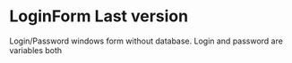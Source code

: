 # LoginForm Last version
Login/Password windows form without database. Login and password are variables both
